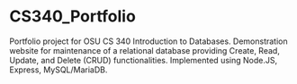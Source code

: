 # CS340_Portfolio
Portfolio project for OSU CS 340 Introduction to Databases. Demonstration website for maintenance of a relational database providing Create, Read, Update, and Delete (CRUD) functionalities. Implemented using Node.JS, Express, MySQL/MariaDB. 
